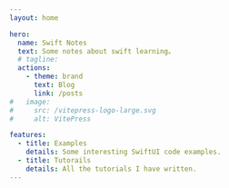 ```yaml
---
layout: home

hero:
  name: Swift Notes
  text: Some notes about swift learning。
  # tagline:
  actions:
    - theme: brand
      text: Blog
      link: /posts
#   image:
#     src: /vitepress-logo-large.svg
#     alt: VitePress

features:
  - title: Examples
    details: Some interesting SwiftUI code examples.
  - title: Tutorails
    details: All the tutorials I have written.
---
```

